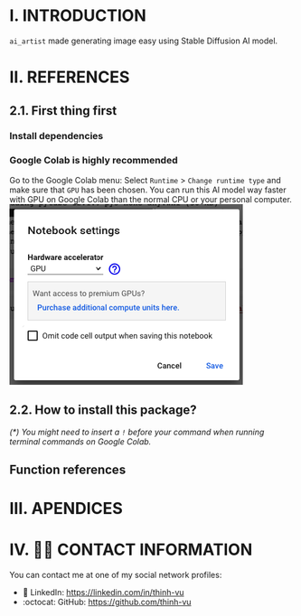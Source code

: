 # I. INTRODUCTION
`ai_artist` made generating image easy using Stable Diffusion AI model.

# II. REFERENCES
## 2.1. First thing first
### Install dependencies

### Google Colab is highly recommended
Go to the Google Colab menu: Select `Runtime` > `Change runtime type` and make sure that `GPU` has been chosen. You can run this AI model way faster with GPU on Google Colab than the normal CPU or your personal computer.
![gpu_setting](./src/Google%20Colab%20runtime%20GPU.png)

## 2.2. How to install this package?

_(*) You might need to insert a `!` before your command when running terminal commands on Google Colab._

## Function references


# III. APENDICES


# IV. 🙋‍♂️ CONTACT INFORMATION
You can contact me at one of my social network profiles:

- 💼 LinkedIn: https://linkedin.com/in/thinh-vu
- :octocat: GitHub: https://github.com/thinh-vu

